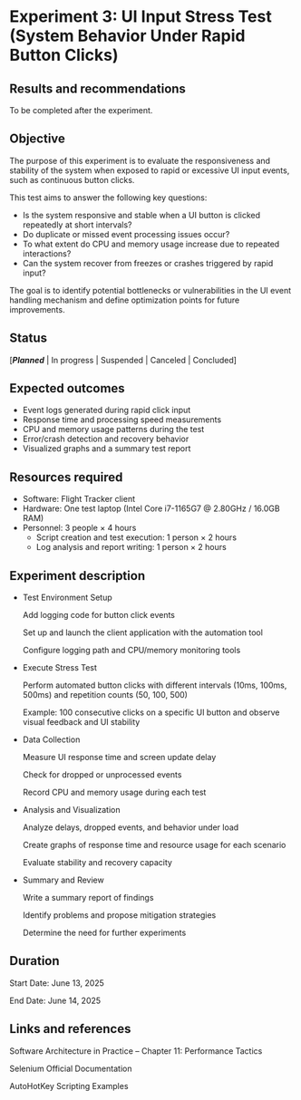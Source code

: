 # Experiment 3: UI Input Stress Test (System Behavior Under Rapid Button Clicks)


## Results and recommendations 
To be completed after the experiment.

## Objective 
The purpose of this experiment is to evaluate the responsiveness and stability of the system when exposed to rapid or excessive UI input events, such as continuous button clicks.

This test aims to answer the following key questions:

- Is the system responsive and stable when a UI button is clicked repeatedly at short intervals?
- Do duplicate or missed event processing issues occur?
- To what extent do CPU and memory usage increase due to repeated interactions?
- Can the system recover from freezes or crashes triggered by rapid input?

The goal is to identify potential bottlenecks or vulnerabilities in the UI event handling mechanism and define optimization points for future improvements.

## Status
[***Planned*** | In progress | Suspended | Canceled | Concluded]

## Expected outcomes
 - Event logs generated during rapid click input
 - Response time and processing speed measurements
 - CPU and memory usage patterns during the test
 - Error/crash detection and recovery behavior
 - Visualized graphs and a summary test report

## Resources required
 - Software: Flight Tracker client
 - Hardware: One test laptop (Intel Core i7-1165G7 @ 2.80GHz / 16.0GB RAM)
 - Personnel: 3 people × 4 hours
   - Script creation and test execution: 1 person × 2 hours
   - Log analysis and report writing: 1 person × 2 hours
   

## Experiment description
- Test Environment Setup

  Add logging code for button click events

  Set up and launch the client application with the automation tool

  Configure logging path and CPU/memory monitoring tools

- Execute Stress Test

  Perform automated button clicks with different intervals (10ms, 100ms, 500ms) and repetition counts (50, 100, 500)

  Example: 100 consecutive clicks on a specific UI button and observe visual feedback and UI stability

- Data Collection

  Measure UI response time and screen update delay
  
  Check for dropped or unprocessed events
  
  Record CPU and memory usage during each test
  
- Analysis and Visualization

  Analyze delays, dropped events, and behavior under load
  
  Create graphs of response time and resource usage for each scenario
  
  Evaluate stability and recovery capacity
  
- Summary and Review

  Write a summary report of findings
  
  Identify problems and propose mitigation strategies
  
  Determine the need for further experiments

## Duration
Start Date: June 13, 2025

End Date: June 14, 2025

## Links and references
Software Architecture in Practice – Chapter 11: Performance Tactics

Selenium Official Documentation

AutoHotKey Scripting Examples